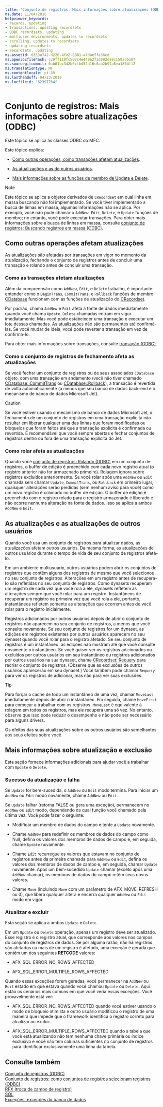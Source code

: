 ```yaml
---
title: 'Conjunto de registros: Mais informações sobre atualizações (ODBC)'
ms.date: 11/04/2016
helpviewer_keywords:
- records, updating
- transactions, updating recordsets
- ODBC recordsets, updating
- multiuser environments, updates to recordsets
- scrolling, updates to recordsets
- updating recordsets
- recordsets, updating
ms.assetid: 0353a742-d226-4fe2-8881-a7daeffe86cd
ms.openlocfilehash: c29ff110fc507c4e449b2f3d082d98c159a35107
ms.sourcegitcommit: 0ab61bc3d2b6cfbd52a16c6ab2b97a8ea1864f12
ms.translationtype: MT
ms.contentlocale: pt-BR
ms.lasthandoff: 04/23/2019
ms.locfileid: "62397764"
---
```

# <a name="recordset-more-about-updates-odbc"></a>Conjunto de registros: Mais informações sobre atualizações (ODBC)

Este tópico se aplica às classes ODBC do MFC.

Este tópico explica:

- [Como outras operações, como transações afetam atualizações](#_core_how_transactions_affect_updates).

- [As atualizações e as de outros usuários](#_core_your_updates_and_the_updates_of_other_users).

- [Mais informações sobre as funções de membro de Update e Delete](#_core_more_about_update_and_delete).

> [!NOTE]
>  Este tópico se aplica a objetos derivados de `CRecordset` em qual linha em massa buscando não foi implementado. Se você tiver implementado a busca de linhas em massa, algumas informações não se aplica. Por exemplo, você não pode chamar o `AddNew`, `Edit`, `Delete`, e `Update` funções de membro; no entanto, você pode executar transações. Para obter mais informações sobre a busca de linhas em massa, consulte [conjunto de registros: Buscando registros em massa (ODBC)](../../data/odbc/recordset-fetching-records-in-bulk-odbc.md).

##  <a name="_core_how_other_operations_affect_updates"></a> Como outras operações afetam atualizações

As atualizações são afetadas por transações em vigor no momento da atualização, fechando o conjunto de registros antes de concluir uma transação e rolando antes de concluir uma transação.

###  <a name="_core_how_transactions_affect_updates"></a> Como as transações afetam atualizações

Além da compreensão como `AddNew`, `Edit`, e `Delete` trabalho, é importante entender como o `BeginTrans`, `CommitTrans`, e `Rollback` funções de membro [CDatabase](../../mfc/reference/cdatabase-class.md) funcionam com as funções de atualização do [CRecordset](../../mfc/reference/crecordset-class.md).

Por padrão, chama `AddNew` e `Edit` afeta a fonte de dados imediatamente quando você chama `Update`. `Delete` chamadas entram em vigor imediatamente. Mas você pode estabelecer uma transação e executar um lote dessas chamadas. As atualizações não são permanentes até confirmá-las. Se você mudar de ideia, você pode reverter a transação em vez de confirmá-lo.

Para obter mais informações sobre transações, consulte [transação (ODBC)](../../data/odbc/transaction-odbc.md).

###  <a name="_core_how_closing_the_recordset_affects_updates"></a> Como o conjunto de registros de fechamento afeta as atualizações

Se você fechar um conjunto de registros ou de seus associados `CDatabase` objeto, com uma transação em andamento (você não tiver chamado [CDatabase::CommitTrans](../../mfc/reference/cdatabase-class.md#committrans) ou [CDatabase::Rollback](../../mfc/reference/cdatabase-class.md#rollback)), a transação é revertida de volta automaticamente (a menos que seu banco de dados back-end é o mecanismo de banco de dados Microsoft Jet).

> [!CAUTION]
>  Se você estiver usando o mecanismo de banco de dados Microsoft Jet, o fechamento de um conjunto de registros em uma transação explícita não resultar em liberar qualquer uma das linhas que foram modificadas ou bloqueios que foram feitos até que a transação explícita é confirmada ou revertida. É recomendável que você sempre abertas e fechar conjuntos de registros dentro ou fora de uma transação explícita do Jet.

###  <a name="_core_how_scrolling_affects_updates"></a> Como rolar afeta as atualizações

Quando você [conjunto de registros: Rolando (ODBC)](../../data/odbc/recordset-scrolling-odbc.md) em um conjunto de registros, o buffer de edição é preenchido com cada novo registro atual (o registro anterior não for armazenado primeiro). Rolagem ignora sobre registros excluídos anteriormente. Se você rolar após uma `AddNew` ou `Edit` chamada sem chamar `Update`, `CommitTrans`, ou `Rollback` em primeiro lugar, quaisquer alterações serão perdidas (sem nenhum aviso para você) como um novo registro é colocado no buffer de edição. O buffer de edição é preenchido com o registro rolado para o registro armazenado é liberado e não ocorre nenhuma alteração na fonte de dados. Isso se aplica a ambos `AddNew` e `Edit`.

##  <a name="_core_your_updates_and_the_updates_of_other_users"></a> As atualizações e as atualizações de outros usuários

Quando você usa um conjunto de registros para atualizar dados, as atualizações afetam outros usuários. Da mesma forma, as atualizações de outros usuários durante o tempo de vida de seu conjunto de registros afetá-lo.

Em um ambiente multiusuário, outros usuários podem abrir os conjuntos de registros que contêm alguns dos registros de mesmo que você selecionou no seu conjunto de registros. Alterações em um registro antes de recuperá-lo são refletidas no seu conjunto de registros. Como dynasets recuperam um registro de cada vez que você rola a ele, dynasets refletem as alterações sempre que você rolar para um registro. Instantâneos de recuperar um registro na primeira vez que você rola a ele, portanto, instantâneos refletem somente as alterações que ocorrem antes de você rolar para o registro inicialmente.

Registros adicionados por outros usuários depois de abrir o conjunto de registros não aparecem no seu conjunto de registros, a menos que você consulte novamente. Se seu conjunto de registros for um dynaset, as edições em registros existentes por outros usuários aparecem no seu dynaset quando você rolar para o registro afetado. Se seu conjunto de registros é um instantâneo, as edições não mostram até que você consulte novamente o instantâneo. Se você quiser ver os registros adicionados ou excluídos por outros usuários em seu instantâneo ou registros adicionados por outros usuários na sua dynaset, chame [CRecordset::Requery](../../mfc/reference/crecordset-class.md#requery) para recriar o conjunto de registros. (Observe que as exclusões de outros usuários aparecerão em seu dynaset.) Você também pode chamar `Requery` para ver os registros de adicionar, mas não para ver suas exclusões.

> [!TIP]
>  Para forçar o cache de todo um instantâneo de uma vez, chamar `MoveLast` imediatamente depois de abrir o instantâneo. Em seguida, chame `MoveFirst` para começar a trabalhar com os registros. `MoveLast` é equivalente à rolagem em todos os registros, mas ele recupera uma só vez. No entanto, observe que isso pode reduzir o desempenho e não pode ser necessário para alguns drivers.

Os efeitos das suas atualizações sobre os outros usuários são semelhantes aos seus efeitos sobre você.

##  <a name="_core_more_about_update_and_delete"></a> Mais informações sobre atualização e exclusão

Esta seção fornece informações adicionais para ajudar você a trabalhar com `Update` e `Delete`.

### <a name="update-success-and-failure"></a>Sucesso da atualização e falha

Se `Update` for bem-sucedida, o `AddNew` ou `Edit` modo termina. Para iniciar um `AddNew` ou `Edit` modo novamente, chame `AddNew` ou `Edit`.

Se `Update` falhar (retorna FALSE ou gera uma exceção), permanecem no `AddNew` ou `Edit` modo, dependendo de qual função você chamado pela última vez. Você pode fazer o seguinte:

- Modificar um membro de dados do campo e tente a `Update` novamente.

- Chame `AddNew` para redefinir os membros de dados do campo como Null, defina os valores dos membros de dados de campo e, em seguida, chame `Update` novamente.

- Chame `Edit` recarregue os valores que estavam no conjunto de registros antes da primeira chamada para `AddNew` ou `Edit`, defina os valores dos membros de dados de campo e, em seguida, chamar `Update` novamente. Após um bem-sucedido `Update` chamar (exceto após uma `AddNew` chamar), os membros de dados do campo retêm seus novos valores.

- Chame `Move` (incluindo `Move` com um parâmetro de AFX_MOVE_REFRESH ou 0), que libera qualquer altera e encerra qualquer `AddNew` ou `Edit` modo em vigor.

### <a name="update-and-delete"></a>Atualizar e excluir

Esta seção se aplica a ambos `Update` e `Delete`.

Em um `Update` ou `Delete` operação, apenas um registro deve ser atualizado. Esse registro é o registro atual, que corresponde aos valores nos campos do conjunto de registros de dados. Se por alguma razão, não há registros são afetados ou mais de um registro é afetado, uma exceção é gerada que contém um dos seguintes **RETCODE** valores:

- AFX_SQL_ERROR_NO_ROWS_AFFECTED

- AFX_SQL_ERROR_MULTIPLE_ROWS_AFFECTED

Quando essas exceções forem geradas, você permanecer na `AddNew` ou `Edit` estado em que estava quando você chamou `Update` ou `Delete`. Aqui estão os cenários mais comuns em que você veria essas exceções. Você provavelmente está ver:

- AFX_SQL_ERROR_NO_ROWS_AFFECTED quando você estiver usando o modo de bloqueio otimista e outro usuário modificou o registro de uma maneira que impede que o framework identifica o registro correto para atualizar ou excluir.

- AFX_SQL_ERROR_MULTIPLE_ROWS_AFFECTED quando a tabela que você está atualizando não tem nenhuma chave primária ou índice exclusivo e você não tem colunas suficientes no conjunto de registros para identificar exclusivamente uma linha da tabela.

## <a name="see-also"></a>Consulte também

[Conjunto de registros (ODBC)](../../data/odbc/recordset-odbc.md)<br/>
[Conjunto de registros: como conjuntos de registros selecionam registros (ODBC)](../../data/odbc/recordset-how-recordsets-select-records-odbc.md)<br/>
[RFX (troca de campo de registro)](../../data/odbc/record-field-exchange-rfx.md)<br/>
[SQL](../../data/odbc/sql.md)<br/>
[Exceções: exceções do banco de dados](../../mfc/exceptions-database-exceptions.md)